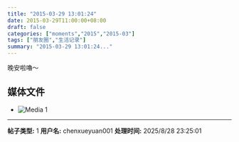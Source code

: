 ```yaml
---
title: "2015-03-29 13:01:24"
date: 2015-03-29T11:00:00+08:00
draft: false
categories: ["moments","2015","2015-03"]
tags: ["朋友圈","生活记录"]
summary: "2015-03-29 13:01:24..."
---
```


晚安啦嚕～

## 媒体文件

- ![Media 1](/Moments/photos/2015-03-29/201503291301240.jpg)

---

**帖子类型:** 1
**用户名:** chenxueyuan001
**处理时间:** 2025/8/28 23:25:01